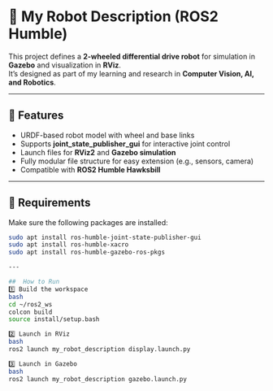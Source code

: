 # 🦾 My Robot Description (ROS2 Humble)

This project defines a **2-wheeled differential drive robot** for simulation in **Gazebo** and visualization in **RViz**.  
It’s designed as part of my learning and research in **Computer Vision, AI, and Robotics**.

---

## 🚀 Features
- URDF-based robot model with wheel and base links  
- Supports **joint_state_publisher_gui** for interactive joint control  
- Launch files for **RViz2** and **Gazebo simulation**  
- Fully modular file structure for easy extension (e.g., sensors, camera)  
- Compatible with **ROS2 Humble Hawksbill**

---

## 🧠 Requirements
Make sure the following packages are installed:
```bash
sudo apt install ros-humble-joint-state-publisher-gui
sudo apt install ros-humble-xacro
sudo apt install ros-humble-gazebo-ros-pkgs

---

##  How to Run
1️⃣ Build the workspace
bash 
cd ~/ros2_ws
colcon build
source install/setup.bash

2️⃣ Launch in RViz
bash 
ros2 launch my_robot_description display.launch.py

3️⃣ Launch in Gazebo
bash 
ros2 launch my_robot_description gazebo.launch.py
